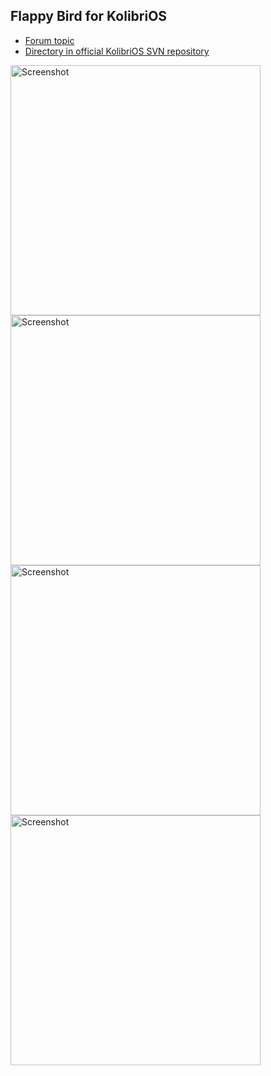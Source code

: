 ## Flappy Bird for KolibriOS

* [Forum topic](http://board.kolibrios.org/viewtopic.php?f=41&t=4471) <br>
* [Directory in official KolibriOS SVN repository](http://websvn.kolibrios.org/listing.php?repname=Kolibri+OS&path=%2Fprograms%2Fgames%2Fflappybird%2F&#a1f3183a01c0fffa57fec6704cbfc0b3d)

<img src="https://i.ibb.co/kMsv8pB/menu.jpg" alt="Screenshot" width="400"> <img src="https://i.ibb.co/7NP1yHZ/screen1.jpg" alt="Screenshot" width="400">
<img src="https://i.ibb.co/Y2FwxDG/screen2.jpg" alt="Screenshot" width="400"> <img src="https://i.ibb.co/3W8yCYn/gameover.jpg" alt="Screenshot" width="400">
